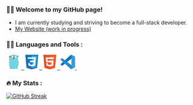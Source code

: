 ### :mage_man: Welcome to my GitHub page! 
- I am currently studying and striving to become a full-stack developer.
- [My Website (work in progress)](https://falusvampen.github.io/)

### :man_technologist: Languages and Tools :

<div>
<a href="https://go.dev/">
<img src="Icons/go-original.svg" title="Golang"  alt="Golang" width="40" height="40"/>&nbsp;
</a>
<a href="https://www.w3schools.com/css/default.asp">
<img src="Icons/css3-original.svg" title="CSS"  alt="CSS" width="40" height="40"/>&nbsp;
</a>
<a href="https://www.w3schools.com/html/">
<img src="Icons/html5-original.svg" title="Html5"  alt="Html5" width="40" height="40"/>&nbsp;
</a>
<a href="https://code.visualstudio.com/">
<img src="Icons/vscode-original.svg" title="Vscode"  alt="Vscode" width="40" height="40"/>&nbsp;
</a>
</div>

### :fire: My Stats :

[![GitHub Streak](https://github-readme-streak-stats.herokuapp.com?user=Falusvampen&theme=tokyonight_duo&date_format=%5BY%20%5DM%20j)](https://git.io/streak-stats)

<!--
**Falusvampen/falusvampen** is a ✨ _special_ ✨ repository because its `README.md` (this file) appears on your GitHub profile.

Here are some ideas to get you started:

- 🔭 I’m currently working on ...
- 🌱 I’m currently learning ...
- 👯 I’m looking to collaborate on ...
- 🤔 I’m looking for help with ...
- 💬 Ask me about ...
- 📫 How to reach me: ...
- 😄 Pronouns: ...
- ⚡ Fun fact: ...
-->
